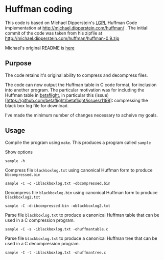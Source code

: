 # Huffman coding

This code is based on Michael Dipperstein's [LGPL](http://www.gnu.org/licenses/licenses.html#LGPL) Huffman Code implementation at http://michael.dipperstein.com/huffman/ . The initial commit of the code was taken from his zipfile at http://michael.dipperstein.com/huffman/huffman-0.9.zip

Michael's original README is [here](README_original)


## Purpose

The code retains it's original ability to compress and decompress files.

The code can now output the Huffman table in C code format, for inclusion into another program. The particular motivation was for including the Huffman table in [betaflight](https://github.com/betaflight/betaflight), in particular this (issue)[https://github.com/betaflight/betaflight/issues/1198]: compressing the black box log file for download.

I've made the minimum number of changes necessary to acheive my goals.


## Usage

Compile the program using `make`. This produces a program called `sample`

Show options
```
sample -h
```

Compress file `blackboxlog.txt` using canonical Huffman form to produce `bbcompressed.bin`
```
sample -C -c -iblackboxlog.txt -obcompressed.bin
```

Decompress file `blackboxlog.bin` using canonical Huffman form to produce `blackboxlog2.txt`
```
sample -C -d-ibcompressed.bin -oblackboxlog2.txt
```


Parse file `blackboxlog.txt` to produce a canonical Huffman table that can be used in a C compression program.
```
sample -C -s -iblackboxlog.txt -ohuffmantable.c
```

Parse file `blackboxlog.txt` to produce a canonical Huffman tree that can be used in a C decompression program.
```
sample -C -t -iblackboxlog.txt -ohuffmantree.c
```